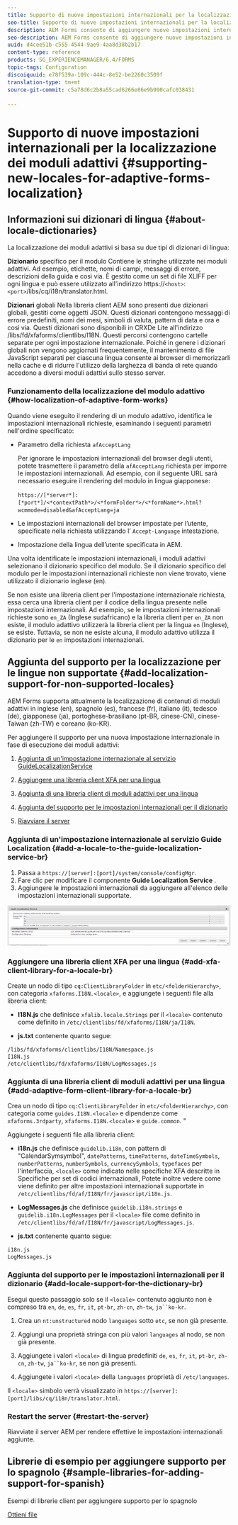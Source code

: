 ```yaml
---
title: Supporto di nuove impostazioni internazionali per la localizzazione dei moduli adattivi
seo-title: Supporto di nuove impostazioni internazionali per la localizzazione dei moduli adattivi
description: AEM Forms consente di aggiungere nuove impostazioni internazionali per la localizzazione di moduli adattivi. Le impostazioni internazionali supportate per impostazione predefinita sono Inglese, Francese, Tedesco e Giapponese.
seo-description: AEM Forms consente di aggiungere nuove impostazioni internazionali per la localizzazione di moduli adattivi. Le impostazioni internazionali supportate per impostazione predefinita sono Inglese, Francese, Tedesco e Giapponese.
uuid: d4cee51b-c555-4544-9ae9-4aa8d38b2b17
content-type: reference
products: SG_EXPERIENCEMANAGER/6.4/FORMS
topic-tags: Configuration
discoiquuid: e78f539a-109c-444c-8e52-be2260c3509f
translation-type: tm+mt
source-git-commit: c5a78d6c2b8a55cad6266e86e9b990cafc038431

---
```



# Supporto di nuove impostazioni internazionali per la localizzazione dei moduli adattivi {#supporting-new-locales-for-adaptive-forms-localization}

## Informazioni sui dizionari di lingua {#about-locale-dictionaries}

La localizzazione dei moduli adattivi si basa su due tipi di dizionari di lingua:

**Dizionario** specifico per il modulo Contiene le stringhe utilizzate nei moduli adattivi. Ad esempio, etichette, nomi di campi, messaggi di errore, descrizioni della guida e così via. È gestito come un set di file XLIFF per ogni lingua e può essere utilizzato all&#39;indirizzo https://`<host>`:`<port>`/libs/cq/i18n/translator.html.

**Dizionari** globali Nella libreria client AEM sono presenti due dizionari globali, gestiti come oggetti JSON. Questi dizionari contengono messaggi di errore predefiniti, nomi dei mesi, simboli di valuta, pattern di data e ora e così via. Questi dizionari sono disponibili in CRXDe Lite all&#39;indirizzo /libs/fd/xfaforms/clientlibs/I18N. Questi percorsi contengono cartelle separate per ogni impostazione internazionale. Poiché in genere i dizionari globali non vengono aggiornati frequentemente, il mantenimento di file JavaScript separati per ciascuna lingua consente ai browser di memorizzarli nella cache e di ridurre l&#39;utilizzo della larghezza di banda di rete quando accedono a diversi moduli adattivi sullo stesso server.

### Funzionamento della localizzazione del modulo adattivo {#how-localization-of-adaptive-form-works}

Quando viene eseguito il rendering di un modulo adattivo, identifica le impostazioni internazionali richieste, esaminando i seguenti parametri nell&#39;ordine specificato:

* Parametro della richiesta `afAcceptLang`

   Per ignorare le impostazioni internazionali del browser degli utenti, potete trasmettere il parametro della `afAcceptLang` richiesta per imporre le impostazioni internazionali. Ad esempio, con il seguente URL sarà necessario eseguire il rendering del modulo in lingua giapponese:

   `https://[*server*]:[*port*]/<*contextPath*>/<*formFolder*>/<*formName*>.html?wcmmode=disabled&afAcceptLang=ja`

* Le impostazioni internazionali del browser impostate per l’utente, specificate nella richiesta utilizzando l’ `Accept-Language` intestazione.

* Impostazione della lingua dell’utente specificata in AEM.

Una volta identificate le impostazioni internazionali, i moduli adattivi selezionano il dizionario specifico del modulo. Se il dizionario specifico del modulo per le impostazioni internazionali richieste non viene trovato, viene utilizzato il dizionario inglese (en).

Se non esiste una libreria client per l&#39;impostazione internazionale richiesta, essa cerca una libreria client per il codice della lingua presente nelle impostazioni internazionali. Ad esempio, se le impostazioni internazionali richieste sono `en_ZA` (Inglese sudafricano) e la libreria client per `en_ZA` non esiste, il modulo adattivo utilizzerà la libreria client per la lingua `en` (Inglese), se esiste. Tuttavia, se non ne esiste alcuna, il modulo adattivo utilizza il dizionario per le `en` impostazioni internazionali.

## Aggiunta del supporto per la localizzazione per le lingue non supportate {#add-localization-support-for-non-supported-locales}

AEM Forms supporta attualmente la localizzazione di contenuti di moduli adattivi in inglese (en), spagnolo (es), francese (fr), italiano (it), tedesco (de), giapponese (ja), portoghese-brasiliano (pt-BR, cinese-CN), cinese-Taiwan (zh-TW) e coreano (ko-KR).

Per aggiungere il supporto per una nuova impostazione internazionale in fase di esecuzione dei moduli adattivi:

1. [Aggiunta di un&#39;impostazione internazionale al servizio GuideLocalizationService](/help/forms/using/supporting-new-language-localization.md#p-add-a-locale-to-the-guide-localization-service-br-p)

1. [Aggiungere una libreria client XFA per una lingua](/help/forms/using/supporting-new-language-localization.md#p-add-xfa-client-library-for-a-locale-br-p)

1. [Aggiunta di una libreria client di moduli adattivi per una lingua](/help/forms/using/supporting-new-language-localization.md#p-add-adaptive-form-client-library-for-a-locale-br-p)
1. [Aggiunta del supporto per le impostazioni internazionali per il dizionario](/help/forms/using/supporting-new-language-localization.md#p-add-locale-support-for-the-dictionary-br-p)
1. [Riavviare il server](/help/forms/using/supporting-new-language-localization.md#p-restart-the-server-p)

### Aggiunta di un&#39;impostazione internazionale al servizio Guide Localization {#add-a-locale-to-the-guide-localization-service-br}

1. Passa a `https://[server]:[port]/system/console/configMgr`.
1. Fare clic per modificare il componente **Guide Localization Service** .
1. Aggiungere le impostazioni internazionali da aggiungere all&#39;elenco delle impostazioni internazionali supportate.

![GuideLocalizationService](assets/configservice.png)

### Aggiungere una libreria client XFA per una lingua {#add-xfa-client-library-for-a-locale-br}

Create un nodo di tipo `cq:ClientLibraryFolder` in `etc/<folderHierarchy>`, con categoria `xfaforms.I18N.<locale>`, e aggiungete i seguenti file alla libreria client:

* **I18N.js** che definisce `xfalib.locale.Strings` per il `<locale>` contenuto come definito in `/etc/clientlibs/fd/xfaforms/I18N/ja/I18N`.

* **js.txt** contenente quanto segue:

```
/libs/fd/xfaforms/clientlibs/I18N/Namespace.js
I18N.js
/etc/clientlibs/fd/xfaforms/I18N/LogMessages.js
```

### Aggiunta di una libreria client di moduli adattivi per una lingua {#add-adaptive-form-client-library-for-a-locale-br}

Crea un nodo di tipo `cq:ClientLibraryFolder` in `etc/<folderHierarchy>`, con categoria come `guides.I18N.<locale>` e dipendenze come `xfaforms.3rdparty`, `xfaforms.I18N.<locale>` e `guide.common`. &quot;

Aggiungete i seguenti file alla libreria client:

* **i18n.js** che definisce `guidelib.i18n`, con pattern di &quot;CalendarSymsymbol&quot;, `datePatterns`, `timePatterns`, `dateTimeSymbols`, `numberPatterns`, `numberSymbols`, `currencySymbols`, `typefaces` per l&#39;interfaccia, `<locale>` [](https://helpx.adobe.com/content/dam/Adobe/specs/xfa_spec_3_3.pdf)come indicato nelle specifiche XFA descritte in Specifiche per set di codici internazionali, Potete inoltre vedere come viene definito per altre impostazioni internazionali supportate in `/etc/clientlibs/fd/af/I18N/fr/javascript/i18n.js`.

* **LogMessages.js** che definisce `guidelib.i18n.strings` e `guidelib.i18n.LogMessages` per il `<locale>` file come definito in `/etc/clientlibs/fd/af/I18N/fr/javascript/LogMessages.js`.

* **js.txt** contenente quanto segue:

```
i18n.js
LogMessages.js
```

### Aggiunta del supporto per le impostazioni internazionali per il dizionario {#add-locale-support-for-the-dictionary-br}

Esegui questo passaggio solo se il `<locale>` contenuto aggiunto non è compreso tra `en`, `de`, `es`, `fr`, `it`, `pt-br`, `zh-cn`, `zh-tw`, `ja``ko-kr`.

1. Crea un `nt:unstructured` nodo `languages` sotto `etc`, se non già presente.

1. Aggiungi una proprietà stringa con più valori `languages` al nodo, se non già presente.
1. Aggiungete i valori `<locale>` di lingua predefiniti `de`, `es`, `fr`, `it`, `pt-br`, `zh-cn`, `zh-tw`, `ja``ko-kr`, se non già presenti.

1. Aggiungete i valori `<locale>` della `languages` proprietà di `/etc/languages`.

Il `<locale>` simbolo verrà visualizzato in `https://[server]:[port]/libs/cq/i18n/translator.html`.

### Restart the server {#restart-the-server}

Riavviate il server AEM per rendere effettive le impostazioni internazionali aggiunte.

## Librerie di esempio per aggiungere supporto per lo spagnolo {#sample-libraries-for-adding-support-for-spanish}

Esempi di librerie client per aggiungere supporto per lo spagnolo

[Ottieni file](assets/sample.zip)

